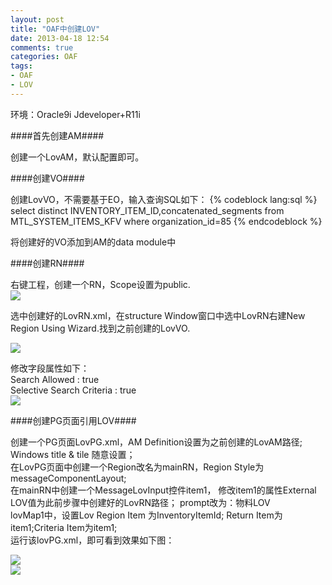 ```yaml
---
layout: post
title: "OAF中创建LOV"
date: 2013-04-18 12:54
comments: true
categories: OAF
tags: 
- OAF
- LOV
---
```

环境：Oracle9i Jdeveloper+R11i

####首先创建AM####

创建一个LovAM，默认配置即可。

####创建VO####

创建LovVO，不需要基于EO，输入查询SQL如下：
{% codeblock lang:sql %}
select distinct INVENTORY_ITEM_ID,concatenated_segments 
from MTL_SYSTEM_ITEMS_KFV where organization_id=85
{% endcodeblock %}

将创建好的VO添加到AM的data module中

####创建RN####

右键工程，创建一个RN，Scope设置为public.    
![](../../../wp-content/uploads/QQ截图20130418113938.jpg)    

选中创建好的LovRN.xml，在structure Window窗口中选中LovRN右建New Region Using Wizard.找到之前创建的LovVO.    

![](../../../wp-content/uploads/QQ截图20130418114930.jpg)

修改字段属性如下：     
Search Allowed : true     
Selective Search Criteria : true    
![](../../../wp-content/uploads/QQ截图20130418115100.jpg)

####创建PG页面引用LOV####

创建一个PG页面LovPG.xml，AM Definition设置为之前创建的LovAM路径;    
Windows title & tile 随意设置；    
在LovPG页面中创建一个Region改名为mainRN，Region Style为messageComponentLayout;    
在mainRN中创建一个MessageLovInput控件item1，    修改item1的属性External LOV值为此前步骤中创建好的LovRN路径；
prompt改为：物料LOV    
lovMap1中，设置Lov Region Item 为InventoryItemId;     Return Item为item1;Criteria Item为item1;    
运行该lovPG.xml，即可看到效果如下图：

![](../../../wp-content/uploads/QQ截图20130418124811.jpg)    
![](../../../wp-content/uploads/QQ截图20130418125343.jpg)
